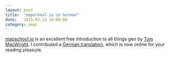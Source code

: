 ```yaml
---
layout: post
title:  "mapschool.io in German"
date:   2015-03-23 10:00:00
category: news
---
```


[mapschool.io](http://mapschool.io) is an excellent free introduction to all things geo by [Tom MacWright](http://www.macwright.org/). I contributed a [German translation](http://mapschool.io/index.de.html), which is now online for your reading pleasure.
